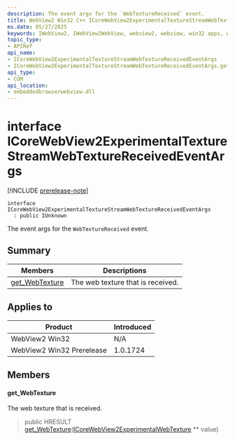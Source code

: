 ```yaml
---
description: The event args for the `WebTextureReceived` event.
title: WebView2 Win32 C++ ICoreWebView2ExperimentalTextureStreamWebTextureReceivedEventArgs
ms.date: 05/27/2025
keywords: IWebView2, IWebView2WebView, webview2, webview, win32 apps, win32, edge, ICoreWebView2, ICoreWebView2Controller, browser control, edge html, ICoreWebView2ExperimentalTextureStreamWebTextureReceivedEventArgs
topic_type: 
- APIRef
api_name:
- ICoreWebView2ExperimentalTextureStreamWebTextureReceivedEventArgs
- ICoreWebView2ExperimentalTextureStreamWebTextureReceivedEventArgs.get_WebTexture
api_type:
- COM
api_location:
- embeddedbrowserwebview.dll
---
```


# interface ICoreWebView2ExperimentalTextureStreamWebTextureReceivedEventArgs

[!INCLUDE [prerelease-note](../includes/prerelease-note.md)]

```
interface ICoreWebView2ExperimentalTextureStreamWebTextureReceivedEventArgs
  : public IUnknown
```

The event args for the `WebTextureReceived` event.

## Summary

 Members                        | Descriptions
--------------------------------|---------------------------------------------
[get_WebTexture](#get_webtexture) | The web texture that is received.

## Applies to

Product                         | Introduced
--------------------------------|---------------------------------------------
WebView2 Win32            |    N/A
WebView2 Win32 Prerelease |    1.0.1724

## Members

#### get_WebTexture

The web texture that is received.

> public HRESULT [get_WebTexture](#get_webtexture)([ICoreWebView2ExperimentalWebTexture](icorewebview2experimentalwebtexture.md#icorewebview2experimentalwebtexture) ** value)

